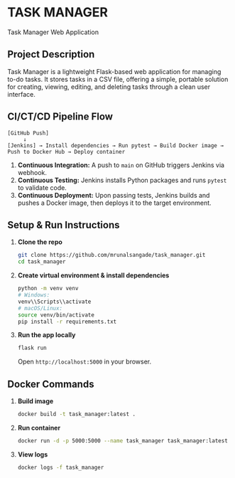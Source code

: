 # TASK MANAGER
Task Manager Web Application


## Project Description

Task Manager is a lightweight Flask-based web application for managing to-do tasks. It stores tasks in a CSV file, offering a simple, portable solution for creating, viewing, editing, and deleting tasks through a clean user interface.

## CI/CT/CD Pipeline Flow

```text
[GitHub Push]
     ↓
[Jenkins] → Install dependencies → Run pytest → Build Docker image → Push to Docker Hub → Deploy container
```

1. **Continuous Integration:** A push to `main` on GitHub triggers Jenkins via webhook.
2. **Continuous Testing:** Jenkins installs Python packages and runs `pytest` to validate code.
3. **Continuous Deployment:** Upon passing tests, Jenkins builds and pushes a Docker image, then deploys it to the target environment.

## Setup & Run Instructions

1. **Clone the repo**

   ```bash
   git clone https://github.com/mrunalsangade/task_manager.git
   cd task_manager
   ```

2. **Create virtual environment & install dependencies**

   ```bash
   python -m venv venv
   # Windows:
   venv\\Scripts\\activate
   # macOS/Linux:
   source venv/bin/activate
   pip install -r requirements.txt
   ```

3. **Run the app locally**

   ```bash
   flask run
   ```

   Open `http://localhost:5000` in your browser.

## Docker Commands

1. **Build image**
   ```bash
   docker build -t task_manager:latest .
   ```
2. **Run container**
   ```bash
   docker run -d -p 5000:5000 --name task_manager task_manager:latest
   ```
3. **View logs**
   ```bash
   docker logs -f task_manager
   ```

